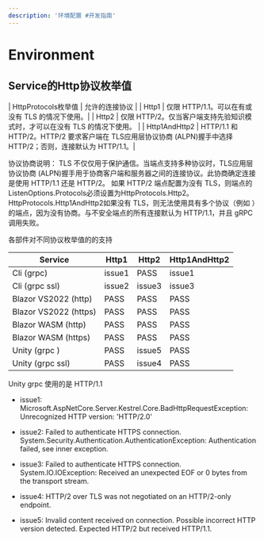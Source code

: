 ```yaml
---
description: '环境配置 #开发指南'
---
```


# Environment

## Service的Http协议枚举值

| HttpProtocols枚举值 |	允许的连接协议 |
| Http1	| 仅限 HTTP/1.1。可以在有或没有 TLS 的情况下使用。|
| Http2 | 仅限 HTTP/2。仅当客户端支持先验知识模式时，才可以在没有 TLS 的情况下使用。 |
| Http1AndHttp2 | HTTP/1.1 和 HTTP/2。HTTP/2 要求客户端在 TLS应用层协议协商 (ALPN)握手中选择 HTTP/2；否则，连接默认为 HTTP/1.1。|

协议协商说明：
TLS 不仅仅用于保护通信。当端点支持多种协议时，TLS应用层协议协商 (ALPN)握手用于协商客户端和服务器之间的连接协议。此协商确定连接是使用 HTTP/1.1 还是 HTTP/2。
如果 HTTP/2 端点配置为没有 TLS，则端点的ListenOptions.Protocols必须设置为HttpProtocols.Http2。HttpProtocols.Http1AndHttp2如果没有 TLS，则无法使用具有多个协议（例如 ）的端点，因为没有协商。与不安全端点的所有连接默认为 HTTP/1.1，并且 gRPC 调用失败。

各部件对不同协议枚举值的的支持

| Service | Http1 | Http2 | Http1AndHttp2 |
| --- | --- | --- | --- |
| Cli (grpc)  | issue1    |  PASS  | issue1   |
| Cli (grpc ssl)  | issue2    | issue3   | issue3   |
| Blazor VS2022 (http) | PASS | PASS | PASS |
| Blazor VS2022 (https) | PASS  | PASS | PASS |
| Blazor WASM (http) | PASS | PASS | PASS |
| Blazor WASM (https) | PASS | PASS | PASS |
| Unity (grpc ) | PASS | issue5 | PASS |
| Unity (grpc ssl) | PASS | issue4 | PASS |

Unity grpc 使用的是 HTTP/1.1

* issue1:
Microsoft.AspNetCore.Server.Kestrel.Core.BadHttpRequestException: Unrecognized HTTP version: 'HTTP/2.0'

* issue2:
Failed to authenticate HTTPS connection.
System.Security.Authentication.AuthenticationException: Authentication failed, see inner exception.

* issue3:
Failed to authenticate HTTPS connection.
System.IO.IOException:  Received an unexpected EOF or 0 bytes from the transport stream.

* issue4:
HTTP/2 over TLS was not negotiated on an HTTP/2-only endpoint.

* issue5:
Invalid content received on connection. Possible incorrect HTTP version detected. Expected HTTP/2 but received HTTP/1.1.
